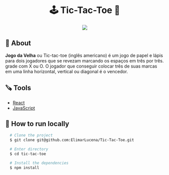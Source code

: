 <h1 align="center">🕹️ Tic-Tac-Toe 👾</h1>

<p align="center">
  <img src="https://user-images.githubusercontent.com/86797684/175795357-3ef6a224-c394-4e0b-bc7a-c1ce80c6e5de.gif" />
</p>

## 📗 About</h2>

**Jogo da Velha** ou Tic-tac-toe (inglês americano) é um jogo de papel e lápis para dois jogadores que se revezam marcando os espaços em três por três. grade com X ou O. O jogador que conseguir colocar três de suas marcas em uma linha horizontal, vertical ou diagonal é o vencedor.

## 🪚 Tools

- [React](https://reactjs.org/)
- [JavaScript](https://developer.mozilla.org/en-US/docs/Web/JavaScript)

## 🚀 How to run locally

```bash
  # Clone the project
  $ git clone git@github.com:ElimarLucena/Tic-Tac-Toe.git
```
```bash
  # Enter directory
  $ cd tic-tac-toe
```
```bash
  # Install the dependencies
  $ npm install
```
